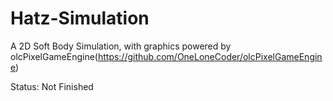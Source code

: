 # Hatz-Simulation
A 2D Soft Body Simulation, with graphics powered by olcPixelGameEngine(https://github.com/OneLoneCoder/olcPixelGameEngine)


Status: Not Finished

